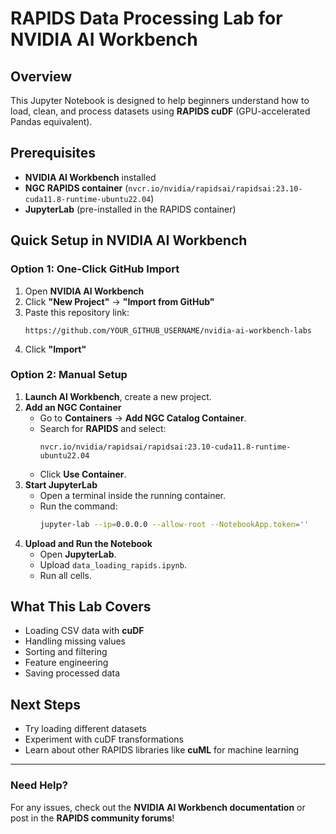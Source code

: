 # RAPIDS Data Processing Lab for NVIDIA AI Workbench

## Overview
This Jupyter Notebook is designed to help beginners understand how to load, clean, and process datasets using **RAPIDS cuDF** (GPU-accelerated Pandas equivalent).

## Prerequisites
- **NVIDIA AI Workbench** installed
- **NGC RAPIDS container** (`nvcr.io/nvidia/rapidsai/rapidsai:23.10-cuda11.8-runtime-ubuntu22.04`)
- **JupyterLab** (pre-installed in the RAPIDS container)

## Quick Setup in NVIDIA AI Workbench

### Option 1: One-Click GitHub Import
1. Open **NVIDIA AI Workbench**
2. Click **"New Project"** → **"Import from GitHub"**
3. Paste this repository link:
   ```
   https://github.com/YOUR_GITHUB_USERNAME/nvidia-ai-workbench-labs
   ```
4. Click **"Import"**

### Option 2: Manual Setup
1. **Launch AI Workbench**, create a new project.
2. **Add an NGC Container**
   - Go to **Containers** → **Add NGC Catalog Container**.
   - Search for **RAPIDS** and select:
     ```
     nvcr.io/nvidia/rapidsai/rapidsai:23.10-cuda11.8-runtime-ubuntu22.04
     ```
   - Click **Use Container**.
3. **Start JupyterLab**
   - Open a terminal inside the running container.
   - Run the command:
     ```bash
     jupyter-lab --ip=0.0.0.0 --allow-root --NotebookApp.token=''
     ```
4. **Upload and Run the Notebook**
   - Open **JupyterLab**.
   - Upload `data_loading_rapids.ipynb`.
   - Run all cells.

## What This Lab Covers
- Loading CSV data with **cuDF**
- Handling missing values
- Sorting and filtering
- Feature engineering
- Saving processed data

## Next Steps
- Try loading different datasets
- Experiment with cuDF transformations
- Learn about other RAPIDS libraries like **cuML** for machine learning

---
### Need Help?
For any issues, check out the **NVIDIA AI Workbench documentation** or post in the **RAPIDS community forums**!

